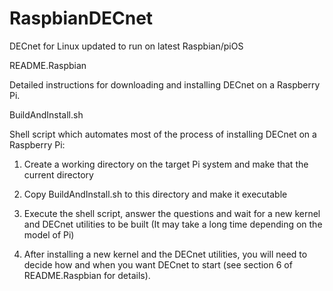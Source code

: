# RaspbianDECnet

DECnet for Linux updated to run on latest Raspbian/piOS

README.Raspbian

Detailed instructions for downloading and installing DECnet on a Raspberry Pi.

BuildAndInstall.sh

Shell script which automates most of the process of installing DECnet on a
Raspberry Pi:

1. Create a working directory on the target Pi system and make that the current
   directory

2. Copy BuildAndInstall.sh to this directory and make it executable

3. Execute the shell script, answer the questions and wait for a new kernel and
   DECnet utilities to be built (It may take a long time depending on the model
   of Pi)
4. After installing a new kernel and the DECnet utilities, you will need to
   decide how and when you want DECnet to start (see section 6 of
   README.Raspbian for details).
